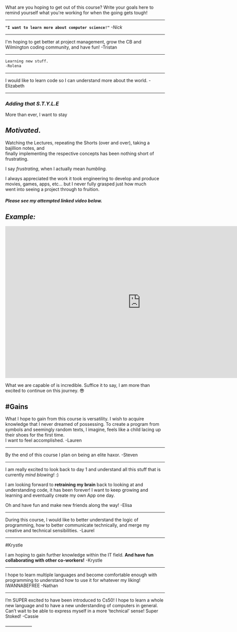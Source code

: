 ﻿What are you hoping to get out of this course? Write your goals here to remind yourself what you're working for when the going gets tough!
___

**`"I want to learn more about computer science!"`**
*-Nick*
___

I'm hoping to get better at project management, grow the CB and Wilmington coding community, and have fun!
-Tristan
___

```sh
Learning new stuff.
-Rolena
 ```
___

I would like to learn code so I can understand more about the world.
-Elizabeth
___

### *Adding that S.T.Y.L.E*   

More than ever, I want to stay 
## *Motivated*.   
Watching the Lectures, repeating the Shorts (over and over), taking a bajillion notes, and  
finally implementing the respective concepts has been nothing short of frustrating.

I say *frustrating*, when I actually mean *humbling.*
   
I always appreciated the work it took engineering to develop and produce movies, games, apps, etc... but I never fully grasped just how much   
went into seeing a project through to fruition. 
##### Please see my attempted linked video below.

## *Example:*

<iframe width="854" height="480" src="https://www.youtube.com/embed/uRnNP6nMSyA" frameborder="0" allowfullscreen></iframe>


What we are capable of is incredible.
Suffice it to say, I am more than excited to continue on this journey. :sunglasses:

#Gains
------
What I hope to gain from this course is versatility. I wish to acquire knowledge that I never dreamed of possessing.
To create a program from symbols and seemingly random texts, I imagine, feels like a child lacing up their shoes
for the first time.   
I want to feel accomplished.
-Lauren
___

By the end of this course I plan on being an elite haxor.
-Steven
___

I am really excited to look back to day 1 and understand all this stuff that is currently *mind blowing*!  :)  


I am looking forward to **retraining my brain** back to looking at and understanding code, it has been forever!  I want to keep growing and learning and eventually create my own App one day. 


Oh and have fun and make new friends along the way!
-Elisa
___

During this course, I would like to better understand the logic of programming, how to better communicate technically, and merge my creative and technical sensibilities.
-Laurel
___

#Krystle

I am hoping to gain further knowledge within the IT field.  **And have fun collaborating with other co-workers!**
-Krystle
___

I hope to learn multiple languages and become comfortable enough with programming to understand how to use it for whatever my liking! IWANNABEFREE
-Nathan
___

I’m SUPER excited to have been introduced to Cs50!  I hope to learn a whole new language and to have a new understanding of computers in general.  Can’t wait to be able to express myself in a more ‘technical’ sense!  Super Stoked!
-Cassie

——————

